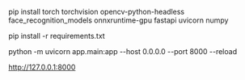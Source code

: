 pip install torch torchvision opencv-python-headless face_recognition_models onnxruntime-gpu fastapi uvicorn numpy

pip install -r requirements.txt

python -m uvicorn app.main:app --host 0.0.0.0 --port 8000 --reload

http://127.0.0.1:8000
